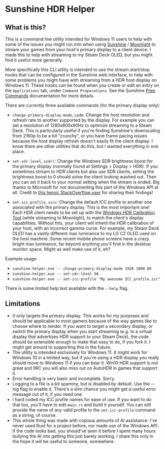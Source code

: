 # Sunshine HDR Helper

## What is this?
This is a command line utility intended for Windows 11 users to help with some of the issues you might run into when using [Sunshine](https://github.com/LizardByte/Sunshine) / [Moonlight](https://github.com/moonlight-stream) to stream your games from your host's primary display to a client device. I made this to help with streaming to my Steam Deck OLED, but you might find it useful more generally.

More specifically this CLI utility is intended to use the stream start/stop hooks that can be configured in the Sunshine web interface, to help with some problems you might have with streaming from a HDR host display on Windows 11. These hooks can be found when you create or edit an entry on the `Applications` tab, under `Command Preparations`. See the Sunshine [Prep Commands](https://docs.lizardbyte.dev/projects/sunshine/en/latest/about/guides/app_examples.html#prep-commands) documentation for more details.

There are currently three available commands (for the primary display only):
- `change-primary-display-mode`, `cpdm`: Change the host resolution and refresh rate to another supported by the display. For example you can set a resolution of 1280x800x90Hz to optimize streaming to a Steam Deck. This is particularly useful if you're finding Sunshine's downscaling from 2160p to be a bit "crunchy", or you have frame pacing issues because the host display refresh doesn't easily fit the client display. I know there are other utilities that do this, but I wanted everything in one place.

- `set-sdr-level`, `ssdrl`: Change the Windows SDR brightness boost for the primary display (normally found at Settings > Display > HDR). If you sometimes stream to HDR clients but also use SDR clients, setting the brightness boost to 0 should solve the client looking washed out. Then you can set it back to your normal setting when the stream is ended. Big thanks to Microsoft for not documenting this part of the Windows API at all. Credit to [this heroic StackOverflow user](https://stackoverflow.com/a/78435051) for sharing their findings!

- `set-icc-profile`, `sicc`: Change the default ICC profile to another one associated with the primary display. This is the most important one! Each HDR client needs to be set up with the [Windows HDR Calibration Tool](https://support.microsoft.com/en-gb/windows/calibrate-your-hdr-display-using-the-windows-hdr-calibration-app-f30f4809-3369-43e4-9b02-9eabebd23f19) (while streaming to Moonlight), to match the client's display capabilities. Without this, your client will inherit the HDR calibration of your host, with an incorrect gamma curve. For example, my Steam Deck OLED has a vastly different max luminance to my LG C2 OLED used on the host machine. Some recent mobile phone screens have a crazy bright max luminance, far beyond anything you'll find in the desktop monitor space. Might as well make use of it, eh?

Example usage:
- `sunshine-helper.exe -- change-primary-display-mode 1920 1080 60`
- `sunshine-helper.exe -- set-sdr-level 50`
- `sunshine-helper.exe -- set-icc-profile "My awesome ICC profile.icc"`

There is some limited help text available with the `--help` flag.

## Limitations
- It only targets the primary display. This works for my purposes and should be applicable to most gamers because of the way games like to choose where to render. If you want to target a secondary display, or switch the primary display when you start streaming (e.g. to a virtual display that advertises HDR support to your Steam Deck), the code should be extensible enough to make that easy to do, if you fork it. I might get around to supporting this in the future.
- The utility is intended exclusively for Windows 11. It might work for Windows 10 in a limited way, but if you're using a HDR display you really should move to Windows 11 if you can bear it. Win10 HDR support is not great and IIRC you will also miss out on AutoHDR in games that support it.
- Error handling is very basic and incomplete. Sorry.
- Logging to a file is a bit spammy, but is disabled by default. Use the --log flag to enable it. There's a slim chance you might get a useful error message out of it, if you need one.
- I hard coded my ICC profile names for ease of use. If you want to do that too, you'll have to edit `main.rs` and build it yourself. You can still provide the name of any valid profile to the `set-icc-profile` command as a string, of course.
- This whole thing was made with copious amounts of AI assistance. I've never used Rust for a project before, nor made use of the Windows API. If the code looks bad, you should've seen it before I spent many hours bullying the AI into getting this just barely working. I share this only in the hope it will be useful to someone, somewhere.